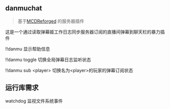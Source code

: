 danmuchat
------

> 基于[MCDReforged](https://github.com/Fallen-Breath/MCDReforged) 的服务器插件

这是一个通过读取弹幕姬工作日志同步服务器订阅的直播间弹幕到聊天栏的暴力插件

!!danmu 显示帮助信息

!!danmu toggle 切换全局弹幕日志监听状态

!!danmu sub \<player\> 切换名为\<player\>的玩家的弹幕订阅状态

运行库需求
------
watchdog 监视文件系统事件

